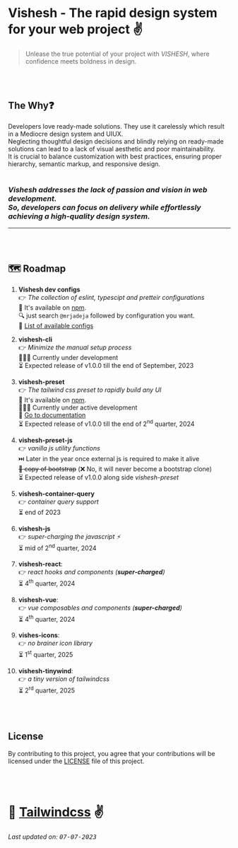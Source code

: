 # **Vishesh** - The rapid design system for your web project ✌

> Unlease the true potential of your project with _VISHESH_, where confidence meets boldness in design. <br>

<br><br>

## The Why❓

Developers love ready-made solutions. They use it carelessly which result in a Mediocre design system and UIUX. <br>
Neglecting thoughtful design decisions and blindly relying on ready-made solutions can lead to a lack of visual aesthetic and poor maintainability.<br>
It is crucial to balance customization with best practices, ensuring proper hierarchy, semantic markup, and responsive design.<br><br>

### _Vishesh addresses the lack of passion and vision in web development.<br>So, developers can focus on delivery while effortlessly achieving a high-quality design system._ <br>

---

<br><br>

## 🗺️ Roadmap

1. **Vishesh dev configs** <br>
   👉 _The collection of eslint, typescipt and pretteir configurations_ <br>
   📲 It's available on [npm][npm]. <br>
   🔍 just search `@mrjadeja` followed by configuration you want. <br>
   📜 [List of available configs][list-of-dev-configs]
2. **vishesh-cli** <br>
   👉 _Minimize the manual setup process_ <br>
   👨🏻‍💻 Currently under development <br>
   ⏳ Expected release of v1.0.0 till the end of September, 2023 <br>
3. **vishesh-preset** <br>
   👉 _The tailwind css preset to rapidly build any UI_ <br>
   📲 It's available on [npm][vishesh-preset-npm]. <br>
   👨🏻‍💻 Currently under active development <br>
   📜 [Go to documentation][vishesh-preset] <br>
   ⏳ Expected release of v1.0.0 till the end of 2<sup>nd</sup> quarter, 2024 <br>
4. **vishesh-preset-js** <br>
   👉 _vanilla js utility functions_ <br>
   ⏭️ Later in the year once external js is required to make it alive <br>
   ~~🤔 copy of bootstrap~~ (❌ No, it will never become a bootstrap clone) <br>
   ⏳ Expected release of v1.0.0 along side _vishesh-preset_
5. **vishesh-container-query** <br>
   👉 _container query support_ <br>
   ⏳ end of 2023
6. **vishesh-js** <br>
   👉 _super-charging the javascript ⚡_ <br>
   ⏳ mid of 2<sup>nd</sup> quarter, 2024 <br>

7. **vishesh-react**: <br>
   👉 _react hooks and components (**super-charged**)_ <br>
   ⏳ 4<sup>th</sup> quarter, 2024
8. **vishesh-vue**: <br>
   👉 _vue composables and components (**super-charged**)_ <br>
   ⏳ 4<sup>th</sup> quarter, 2024
9. **vishes-icons**: <br>
   👉 _no brainer icon library_ <br>
   ⏳ 1<sup>st</sup> quarter, 2025
10. **vishesh-tinywind**: <br>
    👉 _a tiny version of tailwindcss_ <br>
    ⏳ 2<sup>rd</sup> quarter, 2025

<br><br>

## License

By contributing to this project, you agree that your contributions will be licensed under the [LICENSE][license] file of this project.

<br><br>

# 💖 [Tailwindcss][tailwind] ✌️

_Last updated on: <kbd>07-07-2023</kbd>_

[npm]: https://www.npmjs.com/ "NPM website"
[vishesh-preset-npm]: https://npmjs.com/package/@mrjadeja/vishesh-preset "Vishesh preset on npm registry"
[list-of-dev-configs]: https://github.com/mrjadeja/vishesh/tree/main/src/packages/dev "List of vishesh dev configurations"
[vishesh-preset]: https://github.com/mrjadeja/vishesh/blob/main/src/packages/preset/README.md "Vishesh - tailwind css preset"
[license]: https://github.com/mrjadeja/vishesh/blob/main/LICENSE "License"
[tailwind]: https://tailwindcss.com "Tailwindcss"
